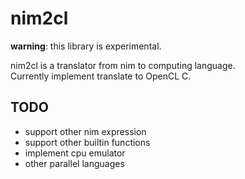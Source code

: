 
# nim2cl

**warning**: this library is experimental.

nim2cl is a translator from nim to computing language.  
Currently implement translate to OpenCL C.

## TODO
- support other nim expression
- support other builtin functions 
- implement cpu emulator
- other parallel languages